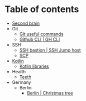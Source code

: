# Table of contents
* [Second brain](second-brain.md)
* Git
  * [Git useful commands](git/git-useful-commands.md)
  * [Github CLI | GH CLI](git/gh-cli.md)
* SSH
  * [SSH bastion | SSH Jump host](ssh/ssh-jump-host.md)
  * [SCP](ssh/scp.md)
* [Kotlin](kotlin.md)
  * [Kotlin libraries](kotlin/libraries.md) 
* Health
  * [Teeth](health/teeth.md)
* Germany
  * Berlin
    * [Berlin | Christmas tree](germany/berlin/christmas-tree.md)
